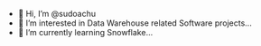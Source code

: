- 👋 Hi, I’m @sudoachu
- 👀 I’m interested in Data Warehouse related Software projects...
- 🌱 I’m currently learning Snowflake...


<!---
sudoachu/sudoachu is a ✨ special ✨ repository because its `README.md` (this file) appears on your GitHub profile.
You can click the Preview link to take a look at your changes.
--->
